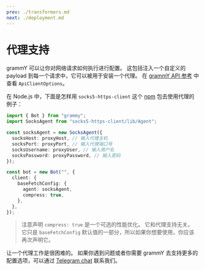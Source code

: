 ```yaml
---
prev: ./transformers.md
next: ./deployment.md
---
```


# 代理支持

grammY 可以让你对网络请求如何执行进行配置。
这包括注入一个自定义的 payload 到每一个请求中，它可以被用于安装一个代理。
在 [grammY API 参考](https/deno.land/x/grammy/mod.ts#ApiClientOptions) 中查看 `ApiClientOptions`。

在 Node.js 中，下面是怎样用 `socks5-https-client` 这个 [npm](https://www.npmjs.com/package/socks5-https-client) 包去使用代理的例子：

```ts
import { Bot } from "grammy";
import SocksAgent from "socks5-https-client/lib/Agent";

const socksAgent = new SocksAgent({
  socksHost: proxyHost, // 输入代理主机
  socksPort: proxyPort, // 输入代理端口号
  socksUsername: proxyUser, // 输入用户名
  socksPassword: proxyPassword, // 输入密码
});

const bot = new Bot("", {
  client: {
    baseFetchConfig: {
      agent: socksAgent,
      compress: true,
    },
  },
});
```

> 注意声明 `compress: true` 是一个可选的性能优化。
> 它和代理支持无关。
> 它只是 `baseFetchConfig` 默认值的一部分，所以如果你想要使用，你应该再次声明它。

让一个代理工作是很困难的。
如果你遇到问题或者你需要 grammY 去支持更多的配置选项，可以通过 [Telegram chat](https://t.me/grammyjs) 联系我们。
